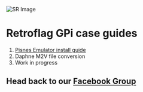 ![SR Image](https://sinisterspatula.github.io/Retroflag-Gpi-Guides/images/SRimage-short.jpg)

# Retroflag GPi case guides

  1. [Pisnes Emulator install guide](https://sinisterspatula.github.io/Retroflag-Gpi-Guides/PISNES)
  2. Daphne M2V file conversion
  3. Work in progress

## Head back to our [Facebook Group](https://www.facebook.com/groups/SuperRetroPie/)
